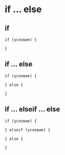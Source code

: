 # if ... else

## if

    if (условие) {

    }

## if ... else

    if (условие) {
        
    } else {

    }

## if ... elseif ... else

    if (условие) {
        
    } elseif (условие) {

    } else {

    }
